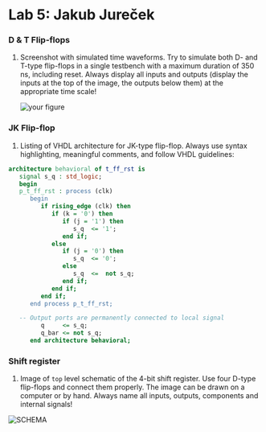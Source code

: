 # Lab 5: Jakub Jureček

### D & T Flip-flops

1. Screenshot with simulated time waveforms. Try to simulate both D- and T-type flip-flops in a single testbench with a maximum duration of 350 ns, including reset. Always display all inputs and outputs (display the inputs at the top of the image, the outputs below them) at the appropriate time scale!

   ![your figure]()

### JK Flip-flop

1. Listing of VHDL architecture for JK-type flip-flop. Always use syntax highlighting, meaningful comments, and follow VHDL guidelines:

```vhdl
architecture behavioral of t_ff_rst is 
   signal s_q : std_logic;
   begin
   p_t_ff_rst : process (clk)
      begin
         if rising_edge (clk) then
            if (k = '0') then
               if (j = '1') then
                  s_q  <= '1';
               end if;
            else
               if (j = '0') then
                  s_q  <= '0';
               else
                  s_q  <=  not s_q;
               end if;
            end if;    
         end if;
      end process p_t_ff_rst;

   -- Output ports are permanently connected to local signal
         q     <= s_q;
         q_bar <= not s_q;
      end architecture behavioral;
```

### Shift register

1. Image of `top` level schematic of the 4-bit shift register. Use four D-type flip-flops and connect them properly. The image can be drawn on a computer or by hand. Always name all inputs, outputs, components and internal signals!

![SCHEMA](https://user-images.githubusercontent.com/124879295/225419161-5b5d2a8f-1d6a-4e6b-b10c-02f247727ca2.jpg)
